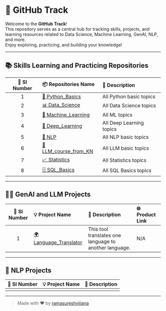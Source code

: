 # 🚀 GitHub Track

Welcome to the **GitHub Track**!  
This repository serves as a central hub for tracking skills, projects, and learning resources related to Data Science, Machine Learning, GenAI, NLP, and more.  
Enjoy exploring, practicing, and building your knowledge!

---

## 📚 Skills Learning and Practicing Repositories

| 🔢 Sl Number | 📦 Repositories Name | 📝 Description |
|:-----------:|:---------------------|:--------------|
| 1 | [🐍 Python_Basics](https://github.com/ramasureshvijjana/Python_Basics) | All Python basic topics |
| 2 | [📊 Data_Science](https://github.com/ramasureshvijjana/Data_Science) | All Data Science topics |
| 3 | [🤖 Machine_Learning](https://github.com/ramasureshvijjana) | All ML topics |
| 4 | [🧠 Deep_Learning](https://github.com/ramasureshvijjana) | All Deep Learning topics |
| 5 | [💬 NLP](https://github.com/ramasureshvijjana/NLP) | All NLP basic topics |
| 6 | [🦙 LLM_course_from_KN](https://github.com/ramasureshvijjana/LLM_course_from_KN) | All LLM basic topics |
| 7 | [📈 Statistics](https://github.com/ramasureshvijjana/Statistics) | All Statistics topics |
| 8 | [🗄️ SQL_Basics](https://github.com/ramasureshvijjana/SQL_Basics) | All SQL Basics topics |

---

## 🤖✨ GenAI and LLM Projects

| 🔢 Sl Number | 💡 Project Name | 📝 Description | 🌐 Product Link |
|:-----------:|:---------------|:--------------|:---------------|
| 1 | [🌍 Language_Translator](https://github.com/ramasureshvijjana/Language_Translator) | This tool translates one language to another language. | N/A |

---

## 💬 NLP Projects

| 🔢 Sl Number | 💡 Project Name | 📝 Description |
|:-----------:|:---------------|:--------------|
|  |  |  |

---

> Made with ❤️ by [ramasureshvijjana](https://github.com/ramasureshvijjana)
